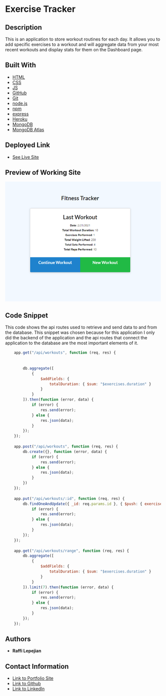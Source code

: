 # Exercise Tracker

## Description
This is an application to store workout routines for each day. It allows you to add specific exercises to a workout and will aggregate data from your most recent workouts and display stats for them on the Dashboard page.

## Built With

* [HTML](https://developer.mozilla.org/en-US/docs/Web/HTML)
* [CSS](https://developer.mozilla.org/en-US/docs/Web/CSS)
* [JS](https://www.javascript.com/)
* [GitHub](https://github.com/)
* [Git](https://git-scm.com/)
* [node.js](https://nodejs.org/en/)
* [npm](https://www.npmjs.com/)
* [express](https://www.npmjs.com/package/express)
* [Heroku](https://dashboard.heroku.com/)
* [MongoDB](https://www.mongodb.com/)
* [MongoDB Atlas](https://www.mongodb.com/cloud/atlas/)

## Deployed Link

* [See Live Site](https://desolate-anchorage-72330.herokuapp.com/)

## Preview of Working Site

![Image](exercisePreview.png)

## Code Snippet
This code shows the api routes used to retrieve and send data to and from the database. This snippet was chosen because for this application I only did the backend of the application and the api routes that connect the application to the database are the most important elements of it.

```javascript
    app.get("/api/workouts", function (req, res) {


        db.aggregate([
            {
                $addFields: {
                    totalDuration: { $sum: "$exercises.duration" }
                }
            }
        ]).then(function (error, data) {
            if (error) {
                res.send(error);
            } else {
                res.json(data);
            }
        });
    });

    app.post("/api/workouts", function (req, res) {
        db.create({}, function (error, data) {
            if (error) {
                res.send(error);
            } else {
                res.json(data);
            }
        })
    });

    app.put("/api/workouts/:id", function (req, res) {
        db.findOneAndUpdate({ _id: req.params.id }, { $push: { exercises: req.body } }, function (error, data) {
            if (error) {
                res.send(error);
            } else {
                res.json(data);
            }
        });
    });

    app.get("/api/workouts/range", function (req, res) {
        db.aggregate([
            {
                $addFields: {
                    totalDuration: { $sum: "$exercises.duration" }
                }
            }
        ]).limit(7).then(function (error, data) {
            if (error) {
                res.send(error);
            } else {
                res.json(data);
            }
        });
    });
```

## Authors

* **Raffi Lepejian** 

## Contact Information

- [Link to Portfolio Site](https://rslepejian.github.io/portfolio/)
- [Link to Github](https://github.com/rslepejian)
- [Link to LinkedIn](https://linkedin.com/in/raffi-lepejian-071876153)